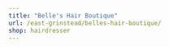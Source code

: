 ```yaml
---
title: "Belle's Hair Boutique"
url: /east-grinstead/belles-hair-boutique/
shop: hairdresser
---
```

